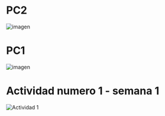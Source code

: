 # PC2
![imagen](https://github.com/user-attachments/assets/5e1db30d-5dce-4166-8826-b85ce6a79b6b)

# PC1
![imagen](https://github.com/user-attachments/assets/e7da10e6-47b6-447a-adb3-fe1455dd1521)

# Actividad numero 1 - semana 1

![Actividad 1](./Tarea1/tarea1.png)
